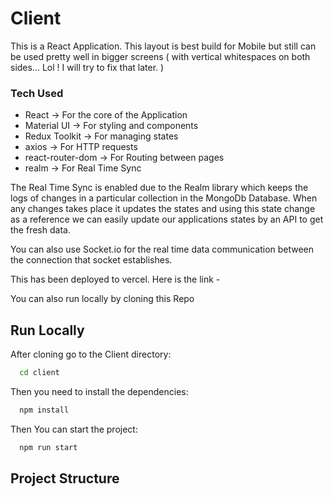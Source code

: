 
# Client

This is a React Application. This layout is best build for Mobile but still can be used pretty well in bigger screens ( with vertical whitespaces on both sides... Lol ! I will try to fix that later. )

### Tech Used
- React -> For the core of the Application
- Material UI -> For styling and components
- Redux Toolkit -> For managing states
- axios -> For HTTP requests
- react-router-dom -> For Routing between pages
- realm -> For Real Time Sync

The Real Time Sync is enabled due to the Realm library which keeps the logs of changes in a particular collection in the MongoDb Database. When any changes takes place it updates the states and using this state change as a reference we can easily update our applications states by an API to get the fresh data.

You can also use Socket.io for the real time data communication between the connection that socket establishes. 

This has been deployed to vercel. Here is the link - 


You can also run locally by cloning this Repo


## Run Locally

After cloning go to the Client directory:
```bash
  cd client
```

Then you need to install the dependencies:
```bash
  npm install
```

Then You can start the project:
```bash
  npm run start
```
    


## Project Structure
